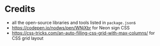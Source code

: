 # Credits

- all the open-source libraries and tools listed in `package.json`s
- https://codepen.io/nodws/pen/WNjXbr for Neon sign CSS
- https://css-tricks.com/an-auto-filling-css-grid-with-max-columns/ for CSS grid layout

